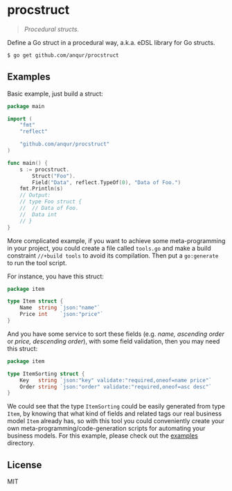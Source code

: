# procstruct

> *Procedural structs.*

Define a Go struct in a procedural way, a.k.a. eDSL library for Go structs.

```bash
$ go get github.com/anqur/procstruct
```

## Examples

Basic example, just build a struct:

```go
package main

import (
	"fmt"
	"reflect"

	"github.com/anqur/procstruct"
)

func main() {
	s := procstruct.
		Struct("Foo").
		Field("Data", reflect.TypeOf(0), "Data of Foo.")
	fmt.Println(s)
	// Output:
	// type Foo struct {
	//  // Data of Foo.
	//  Data int
	// }
}
```

More complicated example, if you want to achieve some meta-programming in your project, you could create a file called
`tools.go` and make a build constraint `//+build tools` to avoid its compilation. Then put a `go:generate` to run the
tool script.

For instance, you have this struct:

```go
package item

type Item struct {
	Name  string `json:"name"`
	Price int    `json:"price"`
}
```

And you have some service to sort these fields (e.g. *name, ascending order* or *price, descending order*), with some
field validation, then you may need this struct:

```go
package item

type ItemSorting struct {
	Key   string `json:"key" validate:"required,oneof=name price"`
	Order string `json:"order" validate:"required,oneof=asc desc"`
}
```

We could see that the type `ItemSorting` could be easily generated from type `Item`, by knowing that what kind of fields
and related tags our real business model `Item` already has, so with this tool you could conveniently create your own
meta-programming/code-generation scripts for automating your business models. For this example, please check out
the [examples](../examples) directory.

## License

MIT
